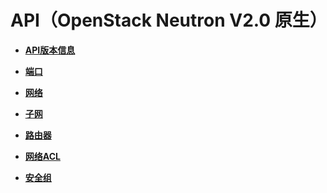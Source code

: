 # API（OpenStack Neutron V2.0 原生）<a name="vpc_open_0000"></a>

-   **[API版本信息](API版本信息.md)**  

-   **[端口](端口-11.md)**  

-   **[网络](网络.md)**  

-   **[子网](子网-12.md)**  

-   **[路由器](路由器.md)**  

-   **[网络ACL](网络ACL.md)**  

-   **[安全组](安全组-title-openstack.md)**  


